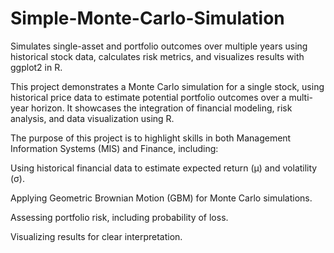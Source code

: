 # Simple-Monte-Carlo-Simulation
Simulates single-asset and portfolio outcomes over multiple years using historical stock data, calculates risk metrics, and visualizes results with ggplot2 in R.


This project demonstrates a Monte Carlo simulation for a single stock, using historical price data to estimate potential portfolio outcomes over a multi-year horizon. It showcases the integration of financial modeling, risk analysis, and data visualization using R.

The purpose of this project is to highlight skills in both Management Information Systems (MIS) and Finance, including:

Using historical financial data to estimate expected return (μ) and volatility (σ).

Applying Geometric Brownian Motion (GBM) for Monte Carlo simulations.

Assessing portfolio risk, including probability of loss.

Visualizing results for clear interpretation.
